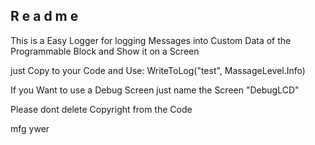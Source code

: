 R e a d m e
-----------
This is a Easy Logger for logging Messages into Custom Data of the Programmable Block and Show it on a Screen


just Copy to your Code and Use:
WriteToLog("test", MassageLevel.Info)

If you Want to use a Debug Screen just name the Screen "DebugLCD"

Please dont delete Copyright from the Code

mfg ywer
